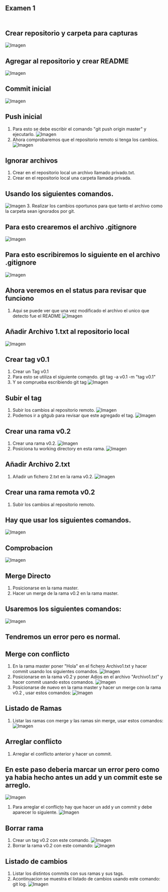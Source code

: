 ## Examen 1 <br> <br>
## Crear repositorio y carpeta para capturas <br>
![Imagen](IMAGENES/1.png)
## Agregar al repositorio y crear README <br>
![Imagen](IMAGENES/2.png)
## Commit inicial <br>
![Imagen](IMAGENES/3.png)
## Push inicial <br>
1. Para esto se debe escribir el comando "git push origin master" y ejecutarlo.
![Imagen](IMAGENES/PushInicial.png)
2. Ahora comprobaremos que el repositorio remoto si tenga los cambios.
![Imagen](IMAGENES/Comprobacion.png)
## Ignorar archivos <br>
1. Crear en el repositorio local un archivo llamado privado.txt.
2. Crear en el repositorio local una carpeta llamada privada. 
## Usando los siguientes comandos.
![Imagen](IMAGENES/Privado.png)
3. Realizar los cambios oportunos para que tanto el archivo como la carpeta sean ignorados por git. 
## Para esto crearemos el archivo .gitignore
![Imagen](IMAGENES/gitignore.png)
## Para esto escribiremos lo siguiente en el archivo .gitignore
![Imagen](IMAGENES/ignorar.png)
## Ahora veremos en el status para revisar que funciono
1. Aqui se puede ver que una vez modificado el archivo el unico que detecto fue el README
![Imagen](IMAGENES/Comprobar%20ignorar.png)
## Añadir Archivo 1.txt al repositorio local
![Imagen](IMAGENES/archivo1.png)
## Crear tag v0.1
1. Crear un Tag v0.1
2. Para esto se utiliza el siguiente comando. git tag -a v0.1 -m "tag v0.1"
3. Y se comprueba escribiendo git tag
![Imagen](IMAGENES/tagv0.1.png)
## Subir el tag <br>
1. Subir los cambios al repositorio remoto.
![Imagen](IMAGENES/agregado%20tag.png)
2. Podemos ir a gitgub para revisar que este agregado el tag.
![Imagen](IMAGENES/Comprobartag.png)
## Crear una rama v0.2
1. Crear una rama v0.2.
   ![Imagen](IMAGENES/crear%20rama.png)
2. Posiciona tu working directory en esta rama. 
   ![Imagen](IMAGENES/cabio%20de%20rama.png)
## Añadir Archivo 2.txt
1. Añadir un fichero 2.txt en la rama v0.2. 
![Imagen](IMAGENES/archivo%202.png)
## Crear una rama remota v0.2
1. Subir los cambios al repositorio remoto. 
## Hay que usar los siguientes comandos.
![Imagen](IMAGENES/Ramaremota.png)
## Comprobacion <br>
![Imagen](IMAGENES/ComprobacionRama.png)
## Merge Directo <br>
1. Posicionarse en la rama master. 
2. Hacer un merge de la rama v0.2 en la rama master. 
## Usaremos los siguientes comandos:
![Imagen](IMAGENES/merge.png)
## Tendremos un error pero es normal. <br>
## Merge con conflicto <br>
1. En la rama master poner "Hola" en el fichero Archivo1.txt y hacer commit usando los siguientes comandos. 
![Imagen](IMAGENES/Masterhola.png)
2. Posicionarse en la rama v0.2 y poner Adios en el archivo "Archivo1.txt" y hacer commit usando estos comandos. 
![Imagen](IMAGENES/Ramaadios.png)
3. Posicionarse de nuevo en la rama master y hacer un merge con la rama v0.2 , usar estos comandos:
![Imagen](IMAGENES/conflictoarreglado.png)
## Listado de Ramas <br>
1. Listar las ramas con merge y las ramas sin merge, usar estos comandos: 
![Imagen](IMAGENES/Listadoderamas.png)
## Arreglar conflicto <br>
1. Arreglar el conflicto anterior y hacer un commit. 
## En este paso deberia marcar un error pero como ya habia hecho antes un add y un commit este se arreglo.
![Imagen](IMAGENES/Arreglar%20conflicto.png)
1. Para arreglar el conflicto hay que hacer un add y un commit y debe aparecer lo siguiente.
![Imagen](IMAGENES/Resolver.png)
## Borrar rama <br>
1. Crear un tag v0.2 con este comando.
![Imagen](IMAGENES/Borrar%20rama%20tag.png)
2. Borrar la rama v0.2 con este comando: 
![Imagen](IMAGENES/Borrar%20rama%20tag.png)
## Listado de cambios <br>
1. Listar los distintos commits con sus ramas y sus tags. 
2. Acontinuacion se muestra el listado de cambios usando este comando: git log.
![Imagen](IMAGENES/Listacambios.png)

   
